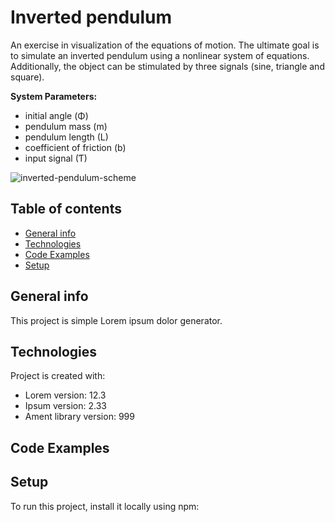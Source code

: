 # Inverted pendulum
An exercise in visualization of the equations of motion. The ultimate goal is to simulate an inverted pendulum using a nonlinear system of equations. Additionally, the object can be stimulated by three signals (sine, triangle and square). 

**System Parameters:**
 - initial angle (Φ)
 - pendulum mass (m)
 - pendulum length (L)
 - coefficient of friction (b)
 - input signal (Ƭ)

![inverted-pendulum-scheme](https://user-images.githubusercontent.com/61761700/153585942-91f47c08-8c66-4e9a-832b-45f1067d18e5.png)

## Table of contents
* [General info](#general-info)
* [Technologies](#technologies)
* [Code Examples](#code-Examples)
* [Setup](#setup)

## General info
This project is simple Lorem ipsum dolor generator.
	
## Technologies
Project is created with:
* Lorem version: 12.3
* Ipsum version: 2.33
* Ament library version: 999

## Code Examples
	
## Setup
To run this project, install it locally using npm:
